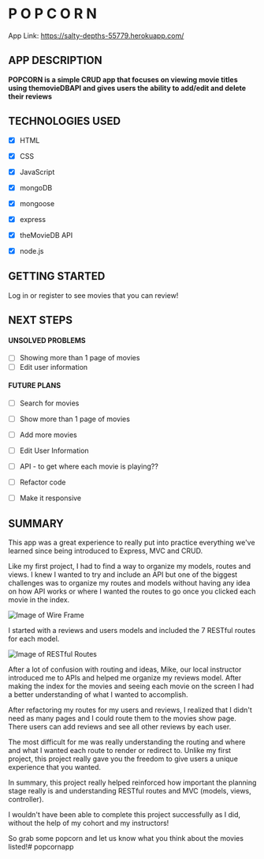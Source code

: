 
# P O P C O R N &nbsp;

App Link: https://salty-depths-55779.herokuapp.com/

## APP DESCRIPTION

**POPCORN is a simple CRUD app that focuses on viewing movie titles using themovieDBAPI and gives users the ability to add/edit and delete their reviews**



## TECHNOLOGIES USED

- [x] HTML
- [x] CSS
- [x] JavaScript
- [x] mongoDB
- [x] mongoose
- [x] express
- [x] theMovieDB API
- [x] node.js


## GETTING STARTED

Log in or register to see movies that you can review!


## NEXT STEPS

 
 
#### UNSOLVED PROBLEMS

- [ ] Showing more than 1 page of movies
- [ ] Edit user information

#### FUTURE PLANS

- [ ] Search for movies
- [ ] Show more than 1 page of movies
- [ ] Add more movies
- [ ] Edit User Information
- [ ] API - to get where each movie is playing??
- [ ] Refactor code
- [ ] Make it responsive

 
## SUMMARY
This app was a great experience to really put into practice everything we've learned since being introduced to Express, MVC and CRUD. 

Like my first project, I had to find a way to organize my models, routes and views. I knew I wanted to try and include an API but one of the biggest challenges was to organize my routes and models without having any idea on how API works or where I wanted the routes to go once you clicked each movie in the index.

![Image of Wire Frame](https://i.imgur.com/8jryYm5.png)

I started with a reviews and users models and included the 7 RESTful routes for each model.

![Image of RESTful Routes](https://i.imgur.com/reZfvjg.png)

After a lot of confusion with routing and ideas, Mike, our local instructor introduced me to APIs and helped me organize my reviews model. After making the index for the movies and seeing each movie on the screen I had a better understanding of what I wanted to accomplish.

After refactoring my routes for my users and reviews, I realized that I didn't need as many pages and I could route them to the movies show page. There users can add reviews and see all other reviews by each user. 

The most difficult for me was really understanding the routing and where and what I wanted each route to render or redirect to. Unlike my first project, this project really gave you the freedom to give users a unique experience that you wanted. 

In summary, this project really helped reinforced how important the planning stage really is and understanding RESTful routes and MVC (models, views, controller).

I wouldn't have been able to complete this project successfully as I did, without the help of my cohort and my instructors! 

So grab some popcorn and let us know what you think about the movies listed!# popcornapp
